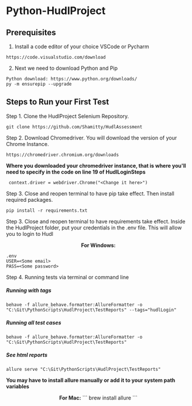 # Python-HudlProject

## Prerequisites

1. Install a code editor of your choice VSCode or Pycharm

```
https://code.visualstudio.com/download
```

2. Next we need to download Python and Pip

```
Python download: https://www.python.org/downloads/ 
py -m ensurepip --upgrade
```

## Steps to Run your First Test

Step 1. Clone the HudlProject Selenium Repository.

```
git clone https://github.com/Shamitty/HudlAssessment
```

Step 2. Download Chromedriver. You will download the version of your Chrome Instance.
```
https://chromedriver.chromium.org/downloads
```
<b>Where you downloaded your chromedriver instance, that is where you'll need to specify in the code on line 19 of HudlLoginSteps</b>
```
 context.driver = webdriver.Chrome("<Change it here>")
```

Step 3. Close and reopen terminal to have pip take effect. Then install required packages.

```
pip install -r requirements.txt
```

Step 3.  Close and reopen terminal to have requirements take effect. Inside the HudlProject folder, put your credentials in the .env file. This will allow you to login to Hudl

<p align="center">
   <b>For Windows:</b>
   
```
.env
USER=<Some email>
PASS=<Some password>
```

Step 4. Running tests via terminal or command line

##### Running with tags
```
behave -f allure_behave.formatter:AllureFormatter -o "C:\Git\PythonScripts\HudlProject\TestReports" --tags="hudlLogin"
```

##### Running all test cases
```
behave -f allure_behave.formatter:AllureFormatter -o "C:\Git\PythonScripts\HudlProject\TestReports"
```

##### See html reports
```
allure serve "C:\Git\PythonScripts\HudlProject\TestReports"
```
 <b>You may have to install allure manually or add it to your system path variables</b>
 <p align="center">
  <b>For Mac:</b>
```
  brew install allure
```

